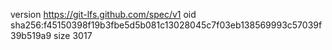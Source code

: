 version https://git-lfs.github.com/spec/v1
oid sha256:f45150398f19b3fbe5d5b081c13028045c7f03eb138569993c57039f39b519a9
size 3017
